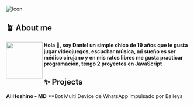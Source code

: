 ![Icon](https://i.ibb.co/T1rChbK/file.jpg)

## **🪴 About me**
<a href="https://github.com/AikerDev"><img align="left" width="100" src="https://i.ibb.co/b5rvyXm/file.jpg"></a>
**Hola 👋, soy Daniel un simple chico de 19 años que le gusta jugar videojuegos, escuchar música, mi sueño es ser médico cirujano y en mis ratos libres me gusta practicar programación, tengo 2 proyectos en JavaScript**

## **✨ Projects**

**Ai Hoshino - MD**
**Bot Multi Device de WhatsApp impulsado por Baileys
<br><br>